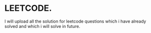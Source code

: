 # LEETCODE.
I will upload all the solution for leetcode questions which i have already solved and which i will solve in future.
